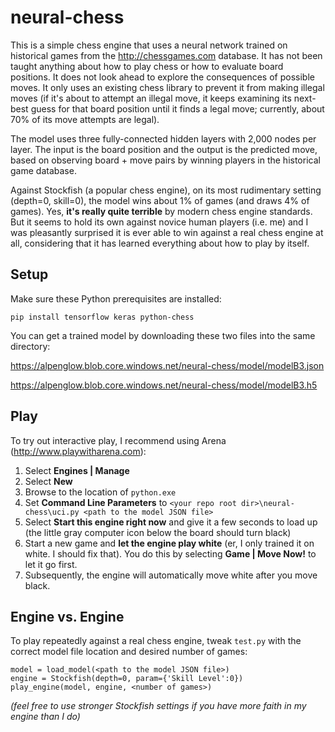 # neural-chess

This is a simple chess engine that uses a neural network trained on historical games from the http://chessgames.com database.
It has not been taught anything about how to play chess or how to evaluate board positions. It does not look ahead to explore the consequences of possible moves. It only uses an existing chess library to prevent it from making illegal moves
(if it's about to attempt an illegal move, it keeps examining its next-best guess for that board position until it finds a legal move;
currently, about 70% of its move attempts are legal).

The model uses three fully-connected hidden layers with 2,000 nodes per layer. The input is the board position and the output
is the predicted move, based on observing board + move pairs by winning players in the historical game database.

Against Stockfish (a popular chess engine), on its most rudimentary setting (depth=0, skill=0), the model wins about
1% of games (and draws 4% of games). Yes, **it's really quite terrible** by modern chess engine standards. But it seems to hold its own
against novice human players (i.e. me) and I was pleasantly surprised it is ever able to win against a real chess engine at all, considering
that it has learned everything about how to play by itself.

## Setup

Make sure these Python prerequisites are installed:

`pip install tensorflow keras python-chess`

You can get a trained model by downloading these two files into the same directory:

https://alpenglow.blob.core.windows.net/neural-chess/model/modelB3.json

https://alpenglow.blob.core.windows.net/neural-chess/model/modelB3.h5

## Play

To try out interactive play, I recommend using Arena (http://www.playwitharena.com):

1. Select **Engines | Manage**
2. Select **New**
3. Browse to the location of `python.exe`
4. Set **Command Line Parameters** to `<your repo root dir>\neural-chess\uci.py <path to the model JSON file>`
5. Select **Start this engine right now** and give it a few seconds to load up (the little gray computer icon below the board should turn black)
7. Start a new game and **let the engine play white** (er, I only trained it on white. I should fix that). You do this by selecting **Game | Move Now!** to let it go first.
8. Subsequently, the engine will automatically move white after you move black.

## Engine vs. Engine

To play repeatedly against a real chess engine, tweak `test.py` with the correct model file location and desired number of games:

```
model = load_model(<path to the model JSON file>)
engine = Stockfish(depth=0, param={'Skill Level':0})
play_engine(model, engine, <number of games>)
```

*(feel free to use stronger Stockfish settings if you have more faith in my engine than I do)*

